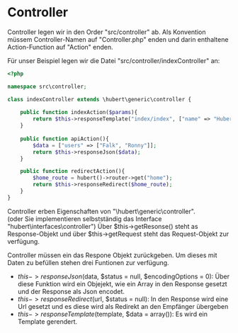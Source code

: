# Controller

Controller legen wir in den Order "src/controller" ab.
Als Konvention müssem Controller-Namen auf "Controller.php" enden und darin enthaltene Action-Function auf "Action" enden.

Für unser Beispiel legen wir die Datei "src/controller/indexController" an:
```php
<?php

namespace src\controller;

class indexController extends \hubert\generic\controller {
    
    public function indexAction($params){
        return $this->responseTemplate("index/index", ["name" => "Hubert"]);
    }
    
    public function apiAction(){
        $data = ["users" => ["Falk", "Ronny"]];
        return $this->responseJson($data);
    }

    public function redirectAction(){
        $home_route = hubert()->router->get("home");
        return $this->responseRedirect($home_route);
    }
}
```

Controller erben Eigenschaften von "\hubert\generic\controller".    
(oder Sie implementieren selbstständig das Interface "hubert\interfaces\controller")
Über $this->getResonse() steht as Response-Objekt und über $this->getRequest steht das Request-Objekt zur verfügung.    

Controller müssen ein das Respone Objekt zurückgeben.
Um dieses mit Daten zu befüllen stehen drei Funtionen zur verfügung.

- $this->responseJson($data, $status = null, $encodingOptions = 0): Über diese Funktion wird ein Objejekt, wie ein Array in den Response gesetzt und der Response als Json encodet.
- $this->responseRedirect($url, $status = null): In den Response wird eine Url gesetzt und es diese wird als Redirekt an den Empfänger übergeben
- $this->responseTemplate($template, $data = array()): Es wird ein Template gerendert.
